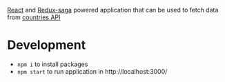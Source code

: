 
[React](https://github.com/facebook/react) and [Redux-saga](https://github.com/redux-saga/redux-saga) powered application that can be used to fetch data from [countries API](https://restcountries.eu/rest/v2/all)

# Development
- `npm i` to install packages 
- `npm start` to run application in http://localhost:3000/